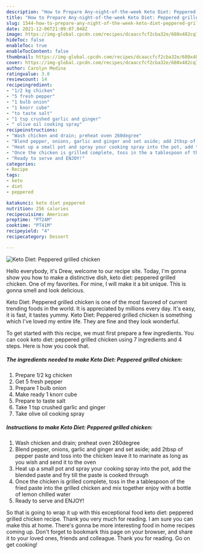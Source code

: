 ```yaml
---
description: "How to Prepare Any-night-of-the-week Keto Diet: Peppered grilled chicken"
title: "How to Prepare Any-night-of-the-week Keto Diet: Peppered grilled chicken"
slug: 1544-how-to-prepare-any-night-of-the-week-keto-diet-peppered-grilled-chicken
date: 2021-12-06T21:09:07.048Z
image: https://img-global.cpcdn.com/recipes/dcaaccfcf2cba32e/680x482cq70/keto-diet-peppered-grilled-chicken-recipe-main-photo.jpg
hideToc: false
enableToc: true
enableTocContent: false
thumbnail: https://img-global.cpcdn.com/recipes/dcaaccfcf2cba32e/680x482cq70/keto-diet-peppered-grilled-chicken-recipe-main-photo.jpg
cover: https://img-global.cpcdn.com/recipes/dcaaccfcf2cba32e/680x482cq70/keto-diet-peppered-grilled-chicken-recipe-main-photo.jpg
author: Carolyn Medina
ratingvalue: 3.8
reviewcount: 14
recipeingredient:
- "1/2 kg chicken"
- "5 fresh pepper"
- "1 bulb onion"
- "1 knorr cube"
- "to taste salt"
- "1 tsp crushed garlic and ginger"
- " olive oil cooking spray"
recipeinstructions:
- "Wash chicken and drain; preheat oven 260degree"
- "Blend pepper, onions, garlic and ginger and set aside; add 2tbsp of pepper paste and toss into the chicken leave it to marinate as long as you wish and send it to the oven"
- "Heat up a small pot and spray your cooking spray into the pot, add the blended paste and fry till the paste is cooked through"
- "Once the chicken is grilled complete, toss in the a tablespoon of the fried paste into the grilled chicken and mix together enjoy with a bottle of lemon chilled water"
- "Ready to serve and ENJOY!"
categories:
- Recipe
tags:
- keto
- diet
- peppered

katakunci: keto diet peppered 
nutrition: 256 calories
recipecuisine: American
preptime: "PT24M"
cooktime: "PT41M"
recipeyield: "4"
recipecategory: Dessert

---
```



![Keto Diet: Peppered grilled chicken](https://img-global.cpcdn.com/recipes/dcaaccfcf2cba32e/680x482cq70/keto-diet-peppered-grilled-chicken-recipe-main-photo.jpg)

Hello everybody, it's Drew, welcome to our recipe site. Today, I'm gonna show you how to make a distinctive dish, keto diet: peppered grilled chicken. One of my favorites. For mine, I will make it a bit unique. This is gonna smell and look delicious.

Keto Diet: Peppered grilled chicken is one of the most favored of current trending foods in the world. It is appreciated by millions every day. It's easy, it is fast, it tastes yummy. Keto Diet: Peppered grilled chicken is something which I've loved my entire life. They are fine and they look wonderful.




To get started with this recipe, we must first prepare a few ingredients. You can cook keto diet: peppered grilled chicken using 7 ingredients and 4 steps. Here is how you cook that.

<!--inarticleads1-->

##### The ingredients needed to make Keto Diet: Peppered grilled chicken:

1. Prepare 1/2 kg chicken
1. Get 5 fresh pepper
1. Prepare 1 bulb onion
1. Make ready 1 knorr cube
1. Prepare to taste salt
1. Take 1 tsp crushed garlic and ginger
1. Take  olive oil cooking spray




<!--inarticleads2-->

##### Instructions to make Keto Diet: Peppered grilled chicken:

1. Wash chicken and drain; preheat oven 260degree
1. Blend pepper, onions, garlic and ginger and set aside; add 2tbsp of pepper paste and toss into the chicken leave it to marinate as long as you wish and send it to the oven
1. Heat up a small pot and spray your cooking spray into the pot, add the blended paste and fry till the paste is cooked through
1. Once the chicken is grilled complete, toss in the a tablespoon of the fried paste into the grilled chicken and mix together enjoy with a bottle of lemon chilled water
1. Ready to serve and ENJOY!



So that is going to wrap it up with this exceptional food keto diet: peppered grilled chicken recipe. Thank you very much for reading. I am sure you can make this at home. There's gonna be more interesting food in home recipes coming up. Don't forget to bookmark this page on your browser, and share it to your loved ones, friends and colleague. Thank you for reading. Go on get cooking!
